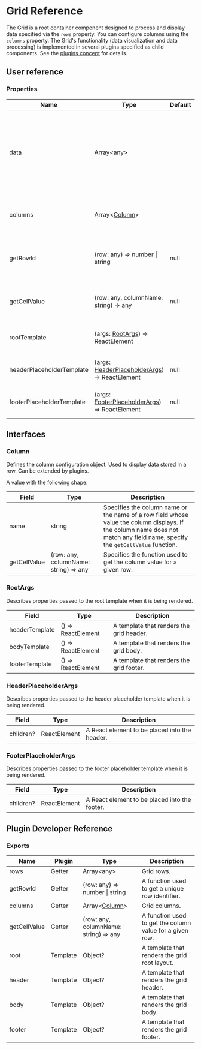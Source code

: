 # Grid Reference

The Grid is a root container component designed to process and display data specified via the `rows` property. You can configure columns using the `columns` property. The Grid's functionality (data visualization and data processing) is implemented in several plugins specified as child components. See the [plugins concept](../README.md#plugins-overview) for details.

## User reference

### Properties

Name | Type | Default | Description
-----|------|---------|------------
data | Array&lt;any&gt; | | An array containing custom data. A user defines the access to this data. Refer to [Data Accessors](../guides/data-accessors.md) for details.
columns | Array&lt;[Column](#column)&gt; | | Specifies for which row fields columns are created.
getRowId | (row: any) => number &#124; string | null | Specifies the function used to get a unique row identifier.
getCellValue | (row: any, columnName: string) => any | null | Specifies the function used to get a cell's value.
rootTemplate | (args: [RootArgs](#root-args)) => ReactElement | | A template that renders the grid root layout.
headerPlaceholderTemplate | (args: [HeaderPlaceholderArgs](#header-placeholder-args)) => ReactElement | null | A template that renders the header placeholder.
footerPlaceholderTemplate | (args: [FooterPlaceholderArgs](#footer-placeholder-args)) => ReactElement | null | A template that renders the footer placeholder.

## Interfaces

### Column

Defines the column configuration object. Used to display data stored in a row. Can be extended by plugins.

A value with the following shape:

Field | Type | Description
------|------|------------
name | string | Specifies the column name or the name of a row field whose value the column displays. If the column name does not match any field name, specify the `getCellValue` function.
getCellValue | (row: any, columnName: string) => any | Specifies the function used to get the column value for a given row.

### <a name="root-args"></a>RootArgs

Describes properties passed to the root template when it is being rendered.

Field | Type | Description
------|------|------------
headerTemplate | () => ReactElement | A template that renders the grid header.
bodyTemplate | () => ReactElement | A template that renders the grid body.
footerTemplate | () => ReactElement | A template that renders the grid footer.

### <a name="header-placeholder-args"></a>HeaderPlaceholderArgs

Describes properties passed to the header placeholder template when it is being rendered.

Field | Type | Description
------|------|------------
children? | ReactElement | A React element to be placed into the header.

### <a name="footer-placeholder-args"></a>FooterPlaceholderArgs

Describes properties passed to the footer placeholder template when it is being rendered.

Field | Type | Description
------|------|------------
children? | ReactElement | A React element to be placed into the footer.

## Plugin Developer Reference

### Exports

Name | Plugin | Type | Description
-----|--------|------|------------
rows | Getter | Array&lt;any&gt; | Grid rows.
getRowId | Getter | (row: any) => number &#124; string | A function used to get a unique row identifier.
columns | Getter | Array&lt;[Column](#column)&gt; | Grid columns.
getCellValue | Getter | (row: any, columnName: string) => any | A function used to get the column value for a given row.
root | Template | Object? | A template that renders the grid root layout.
header | Template | Object? | A template that renders the grid header.
body | Template | Object? | A template that renders the grid body.
footer | Template | Object? | A template that renders the grid footer.
